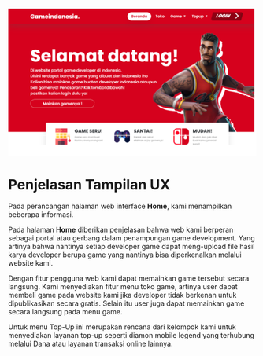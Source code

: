 ![screenshot](https://github.com/AndraSatria2018/PPL4624/raw/main/Interface/Rancangan_Interface_dengan_Figma.png)

# Penjelasan Tampilan UX
Pada perancangan halaman web interface **Home**, kami menampilkan beberapa informasi.

Pada halaman **Home** diberikan penjelasan bahwa web kami berperan sebagai portal atau gerbang dalam penampungan game development. Yang artinya bahwa nantinya setiap developer game dapat meng-upload file hasil karya developer berupa game yang nantinya bisa diperkenalkan melalui website kami. 

Dengan fitur pengguna web kami dapat memainkan game tersebut secara langsung. Kami menyediakan fitur menu toko game, artinya user dapat membeli game pada website kami jika developer tidak berkenan untuk dipublikasikan secara gratis. Selain itu user juga dapat memainkan game secara langsung pada menu game.

Untuk menu Top-Up ini merupakan rencana dari kelompok kami untuk menyediakan layanan top-up seperti diamon mobile legend yang terhubung melalui Dana atau layanan transaksi online lainnya.
